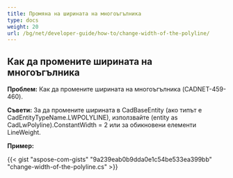 ```yaml
---
title: Промяна на ширината на многоъгълника 
type: docs
weight: 20
url: /bg/net/developer-guide/how-to/change-width-of-the-polyline/
---
```


## **Как да промените ширината на многоъгълника**

**Проблем:** Как да промените ширината на многоъгълника (CADNET-459-460).

**Съвети:** За да промените ширината в CadBaseEntity (ако типът е CadEntityTypeName.LWPOLYLINE), използвайте (entity as CadLwPolyline).ConstantWidth = 2 или за обикновени елементи LineWeight.

**Пример:**

{{< gist "aspose-com-gists" "9a239eab0b9dda0e1c54be533ea399bb" "change-width-of-the-polyline.cs" >}}
